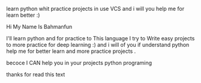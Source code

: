 
learn python whit practice projects in use VCS  and i will you help me for learn better :)

Hi My Name Is Bahmanfun 

I'll learn  python and for practice to This language I try to Write easy projects to more practice for deep learning :)
and i will of you if understand python help me for better learn and more practice projects .


becoce
I CAN
help you in your projects python programing 


thanks for read this text



